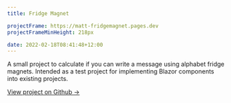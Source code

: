 ```yaml
---
title: Fridge Magnet

projectFrame: https://matt-fridgemagnet.pages.dev
projectFrameMinHeight: 218px

date: 2022-02-18T08:41:48+12:00
---
```


A small project to calculate if you can write a message using alphabet fridge magnets. Intended as a test project for
implementing Blazor components into existing projects.

[View project on Github &rarr;](https://github.com/crookm/fridgemagnet)
